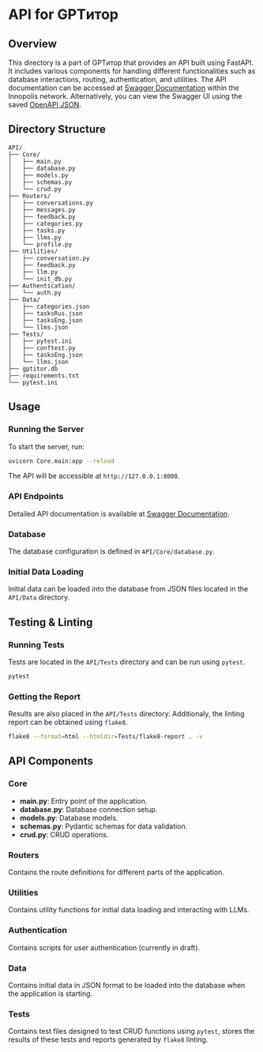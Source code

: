 # API for GPTитор

## Overview

This directory is a part of GPTитор that provides an API built using FastAPI. It includes various components for handling different functionalities such as database interactions, routing, authentication, and utilities. The API documentation can be accessed at [Swagger Documentation](http://10.100.30.244:1330/docs) within the Innopolis network. Alternatively, you can view the Swagger UI using the saved [OpenAPI JSON](openapi.json).
## Directory Structure

```
API/
├── Core/
│   ├── main.py
│   ├── database.py
│   ├── models.py
│   ├── schemas.py
│   └── crud.py
├── Routers/
│   ├── conversations.py
│   ├── messages.py
│   ├── feedback.py
│   ├── categories.py
│   ├── tasks.py
│   ├── llms.py
│   └── profile.py
├── Utilities/
│   ├── conversation.py
│   ├── feedback.py
│   ├── llm.py
│   └── init_db.py
├── Authentication/
│   └── auth.py
├── Data/
│   ├── categories.json
│   ├── tasksRus.json
│   ├── tasksEng.json
│   └── llms.json
├── Tests/
│   ├── pytest.ini
│   ├── conftest.py
│   ├── tasksEng.json
│   └── llms.json
├── gptitor.db
├── requirements.txt
└── pytest.ini
```

## Usage

### Running the Server

To start the server, run:

```sh
uvicorn Core.main:app --reload
```

The API will be accessible at `http://127.0.0.1:8000`.

### API Endpoints

Detailed API documentation is available at [Swagger Documentation](http://10.100.30.244:1330/docs).

### Database

The database configuration is defined in `API/Core/database.py`.

### Initial Data Loading

Initial data can be loaded into the database from JSON files located in the `API/Data` directory.

## Testing & Linting

### Running Tests

Tests are located in the `API/Tests` directory and can be run using `pytest`.

```sh
pytest
```

### Getting the Report

Results are also placed in the `API/Tests` directory. Additionaly, the linting report can be obtained using `flake8`.

```sh
flake8 --format=html --htmldir=Tests/flake8-report . -v
```

## API Components

### Core

- **main.py**: Entry point of the application.
- **database.py**: Database connection setup.
- **models.py**: Database models.
- **schemas.py**: Pydantic schemas for data validation.
- **crud.py**: CRUD operations.

### Routers

Contains the route definitions for different parts of the application.

### Utilities

Contains utility functions for initial data loading and interacting with LLMs.

### Authentication

Contains scripts for user authentication (currently in draft).

### Data

Contains initial data in JSON format to be loaded into the database when the application is starting.

### Tests

Contains test files designed to test CRUD functions using `pytest`, stores the results of these tests and reports generated by `flake8` linting.
